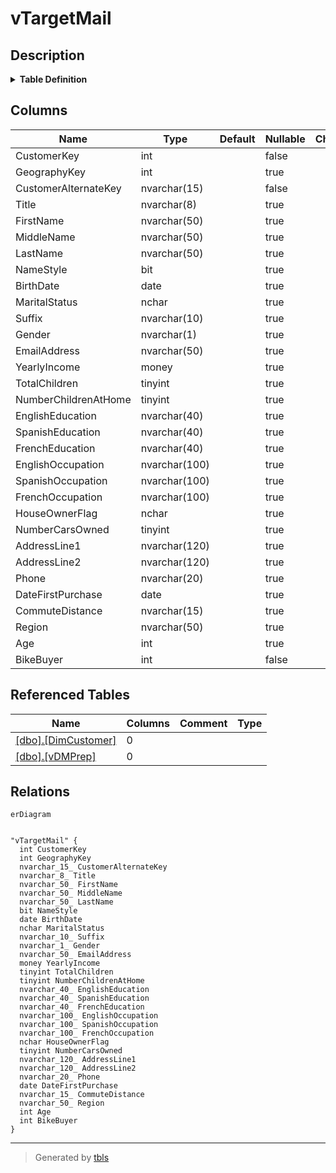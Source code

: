 # vTargetMail

## Description

<details>
<summary><strong>Table Definition</strong></summary>

```sql

-- vTargetMail supports targeted mailing data model
-- Uses vDMPrep to determine if a customer buys a bike and joins to DimCustomer
CREATE VIEW [dbo].[vTargetMail] 
AS
    SELECT
        c.[CustomerKey], 
        c.[GeographyKey], 
        c.[CustomerAlternateKey], 
        c.[Title], 
        c.[FirstName], 
        c.[MiddleName], 
        c.[LastName], 
        c.[NameStyle], 
        c.[BirthDate], 
        c.[MaritalStatus], 
        c.[Suffix], 
        c.[Gender], 
        c.[EmailAddress], 
        c.[YearlyIncome], 
        c.[TotalChildren], 
        c.[NumberChildrenAtHome], 
        c.[EnglishEducation], 
        c.[SpanishEducation], 
        c.[FrenchEducation], 
        c.[EnglishOccupation], 
        c.[SpanishOccupation], 
        c.[FrenchOccupation], 
        c.[HouseOwnerFlag], 
        c.[NumberCarsOwned], 
        c.[AddressLine1], 
        c.[AddressLine2], 
        c.[Phone], 
        c.[DateFirstPurchase], 
        c.[CommuteDistance], 
        x.[Region], 
        x.[Age], 
        CASE x.[Bikes] 
            WHEN 0 THEN 0 
            ELSE 1 
        END AS [BikeBuyer]
    FROM
        [dbo].[DimCustomer] c INNER JOIN (
            SELECT
                [CustomerKey]
                ,[Region]
                ,[Age]
                ,Sum(
                    CASE [EnglishProductCategoryName] 
                        WHEN 'Bikes' THEN 1 
                        ELSE 0 
                    END) AS [Bikes]
            FROM
                [dbo].[vDMPrep] 
            GROUP BY
                [CustomerKey]
                ,[Region]
                ,[Age]
            ) AS [x]
        ON c.[CustomerKey] = x.[CustomerKey]
;


```

</details>

## Columns

| Name | Type | Default | Nullable | Children | Parents | Comment |
| ---- | ---- | ------- | -------- | -------- | ------- | ------- |
| CustomerKey | int |  | false |  |  |  |
| GeographyKey | int |  | true |  |  |  |
| CustomerAlternateKey | nvarchar(15) |  | false |  |  |  |
| Title | nvarchar(8) |  | true |  |  |  |
| FirstName | nvarchar(50) |  | true |  |  |  |
| MiddleName | nvarchar(50) |  | true |  |  |  |
| LastName | nvarchar(50) |  | true |  |  |  |
| NameStyle | bit |  | true |  |  |  |
| BirthDate | date |  | true |  |  |  |
| MaritalStatus | nchar |  | true |  |  |  |
| Suffix | nvarchar(10) |  | true |  |  |  |
| Gender | nvarchar(1) |  | true |  |  |  |
| EmailAddress | nvarchar(50) |  | true |  |  |  |
| YearlyIncome | money |  | true |  |  |  |
| TotalChildren | tinyint |  | true |  |  |  |
| NumberChildrenAtHome | tinyint |  | true |  |  |  |
| EnglishEducation | nvarchar(40) |  | true |  |  |  |
| SpanishEducation | nvarchar(40) |  | true |  |  |  |
| FrenchEducation | nvarchar(40) |  | true |  |  |  |
| EnglishOccupation | nvarchar(100) |  | true |  |  |  |
| SpanishOccupation | nvarchar(100) |  | true |  |  |  |
| FrenchOccupation | nvarchar(100) |  | true |  |  |  |
| HouseOwnerFlag | nchar |  | true |  |  |  |
| NumberCarsOwned | tinyint |  | true |  |  |  |
| AddressLine1 | nvarchar(120) |  | true |  |  |  |
| AddressLine2 | nvarchar(120) |  | true |  |  |  |
| Phone | nvarchar(20) |  | true |  |  |  |
| DateFirstPurchase | date |  | true |  |  |  |
| CommuteDistance | nvarchar(15) |  | true |  |  |  |
| Region | nvarchar(50) |  | true |  |  |  |
| Age | int |  | true |  |  |  |
| BikeBuyer | int |  | false |  |  |  |

## Referenced Tables

| Name | Columns | Comment | Type |
| ---- | ------- | ------- | ---- |
| [[dbo].[DimCustomer]](%5Bdbo%5D.%5BDimCustomer%5D.md) | 0 |  |  |
| [[dbo].[vDMPrep]](%5Bdbo%5D.%5BvDMPrep%5D.md) | 0 |  |  |

## Relations

```mermaid
erDiagram


"vTargetMail" {
  int CustomerKey
  int GeographyKey
  nvarchar_15_ CustomerAlternateKey
  nvarchar_8_ Title
  nvarchar_50_ FirstName
  nvarchar_50_ MiddleName
  nvarchar_50_ LastName
  bit NameStyle
  date BirthDate
  nchar MaritalStatus
  nvarchar_10_ Suffix
  nvarchar_1_ Gender
  nvarchar_50_ EmailAddress
  money YearlyIncome
  tinyint TotalChildren
  tinyint NumberChildrenAtHome
  nvarchar_40_ EnglishEducation
  nvarchar_40_ SpanishEducation
  nvarchar_40_ FrenchEducation
  nvarchar_100_ EnglishOccupation
  nvarchar_100_ SpanishOccupation
  nvarchar_100_ FrenchOccupation
  nchar HouseOwnerFlag
  tinyint NumberCarsOwned
  nvarchar_120_ AddressLine1
  nvarchar_120_ AddressLine2
  nvarchar_20_ Phone
  date DateFirstPurchase
  nvarchar_15_ CommuteDistance
  nvarchar_50_ Region
  int Age
  int BikeBuyer
}
```

---

> Generated by [tbls](https://github.com/k1LoW/tbls)
